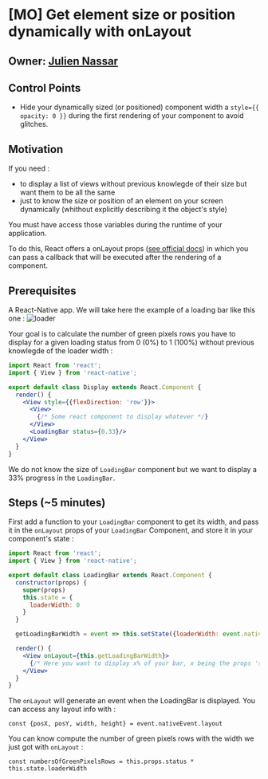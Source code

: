 # [MO] Get element size or position dynamically with onLayout

## Owner: [Julien Nassar](https://github.com/juliennassar)

## Control Points

- Hide your dynamically sized (or positioned) component width a `style={{ opacity: 0 }}` during the first rendering of your component to avoid glitches.

## Motivation

If you need :
- to display a list of views without previous knowlegde of their size but want them to be all the same
- just to know the size or position of an element on your screen dynamically (whithout explicitly describing it the object's style)

You must have access those variables during the runtime of your application.

To do this, React offers a onLayout props ([see official docs](https://facebook.github.io/react-native/docs/view.html#onlayout)) in which you can pass a callback that will be executed after the rendering of a component.

## Prerequisites

A React-Native app. We will take here the example of a loading bar like this one :
![loader](https://user-images.githubusercontent.com/13121639/37297957-56f5184e-261f-11e8-9b8b-22c8de783daa.png)

Your goal is to calculate the number of green pixels rows you have to display for a given loading status from 0 (0%) to 1 (100%) without previous knowlegde of the loader width :

```jsx
import React from 'react';
import { View } from 'react-native';

export default class Display extends React.Component {
  render() {
    <View style={{flexDirection: 'row'}}>
      <View>
        {/* Some react component to display whatever */}
      </View>
      <LoadingBar status={0.33}/>
    </View>
  }
}
```

We do not know the size of `LoadingBar` component but we want to display a 33% progress in the `LoadingBar`.

## Steps (~5 minutes)

First add a function to your `LoadingBar` component to get its width, and pass it in the `onLayout` props of your `LoadingBar` Component, and store it in your component's state :

```jsx
import React from 'react';
import { View } from 'react-native';

export default class LoadingBar extends React.Component {
  constructor(props) {
    super(props)
    this.state = {
      loaderWidth: 0
    }
  }

  getLoadingBarWidth = event => this.setState({loaderWidth: event.nativeEvent.layout.width })

  render() {
    <View onLayout={this.getLoadingBarWidth}>
      {/* Here you want to display x% of your bar, x being the props 'status' passed by the component above */}
    </View>
  }
}
```

The `onLayout` will generate an event when the LoadingBar is displayed. You can access any layout info with :
```
const {posX, posY, width, height} = event.nativeEvent.layout
```

You can know compute the number of green pixels rows with the width we just got with `onLayout` :
```
const numbersOfGreenPixelsRows = this.props.status * this.state.loaderWidth
```

